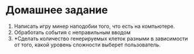 # **Домашнее задание**

1. Написать игру минер наподобии того, что есть на компьютере.
3. Обработать события с неправильным вводом
4. *Сделать количество генерируемых клеток разными в зависимости от того, какой уровень сложности выберет пользователь.